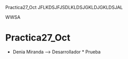  Practica27_Oct
JFLKDSJFJSDLKLDSJGKLDJGKLDSJAL




WWSA
# Practica27_Oct

* Denia Miranda --> Desarrollador *
Prueba 
